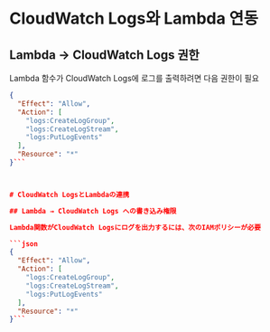 # CloudWatch Logs와 Lambda 연동

## Lambda → CloudWatch Logs 권한

Lambda 함수가 CloudWatch Logs에 로그를 출력하려면 다음 권한이 필요

```json
{
  "Effect": "Allow",
  "Action": [
    "logs:CreateLogGroup",
    "logs:CreateLogStream",
    "logs:PutLogEvents"
  ],
  "Resource": "*"
}```



# CloudWatch LogsとLambdaの連携

## Lambda → CloudWatch Logs への書き込み権限

Lambda関数がCloudWatch Logsにログを出力するには、次のIAMポリシーが必要

```json
{
  "Effect": "Allow",
  "Action": [
    "logs:CreateLogGroup",
    "logs:CreateLogStream",
    "logs:PutLogEvents"
  ],
  "Resource": "*"
}```
